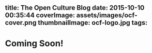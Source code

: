title: The Open Culture Blog
date: 2015-10-10 00:35:44
coverImage: assets/images/ocf-cover.png
thumbnailImage: ocf-logo.jpg
tags:
---
# Coming Soon!
